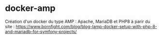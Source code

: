 # docker-amp
Création d'un docker du type AMP : Apache, MariaDB et PHP8 à parir du site :
https://www.bornfight.com/blog/blog-lamp-docker-setup-with-php-8-and-mariadb-for-symfony-projects/